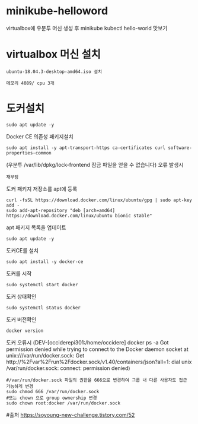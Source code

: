 # minikube-helloword
virtualbox에 우분투 머신 생성 후 minikube kubectl hello-world 맛보기

# virtualbox 머신 설치
```
ubuntu-18.04.3-desktop-amd64.iso 설치

메모리 4089/ cpu 3개
```

# 도커설치
```
sudo apt update -y
```
Docker CE 의존성 패키지설치
```
sudo apt install -y apt-transport-https ca-certificates curl software-properties-common
```
(우분투 /var/lib/dpkg/lock-frontend 잠금 파일을 얻을 수 없습니다) 오류 발생시
```
재부팅
```

도커 패키지 저장소를 apt에 등록
```
curl -fsSL https://download.docker.com/linux/ubuntu/gpg | sudo apt-key add -
sudo add-apt-repository "deb [arch=amd64] https://download.docker.com/linux/ubuntu bionic stable"
```
apt 패키지 목록을 업데이트
```
sudo apt update -y
```
도커CE를 설치
```
sudo apt install -y docker-ce
```
도커를 시작
```
sudo systemctl start docker
```
도커 상태확인
```
sudo systemctl status docker
```
도커 버전확인
```
docker version
```

도커 오류시
(DEV-[occiderepi301:/home/occidere] docker ps -a
Got permission denied while trying to connect to the Docker daemon socket at unix:///var/run/docker.sock: Get http://%2Fvar%2Frun%2Fdocker.sock/v1.40/containers/json?all=1: dial unix /var/run/docker.sock: connect: permission denied)
```
#/var/run/docker.sock 파일의 권한을 666으로 변경하여 그룹 내 다른 사용자도 접근 가능하게 변경
sudo chmod 666 /var/run/docker.sock
#또는 chown 으로 group ownership 변경
sudo chown root:docker /var/run/docker.sock
```



#출처
https://soyoung-new-challenge.tistory.com/52
